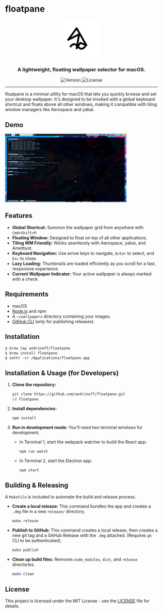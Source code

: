 # floatpane

<p align="center">
  <img src="assets/icon.svg" alt="floatpane Logo" width="128">
</p>

<h3 align="center">A lightweight, floating wallpaper selector for macOS.</h3>

<p align="center">
  <img src="https://img.shields.io/github/v/release/andrinoff/floatpane?style=for-the-badge" alt="Version">
  <img src="https://img.shields.io/github/license/andrinoff/floatpane?style=for-the-badge" alt="License">
</p>

---

floatpane is a minimal utility for macOS that lets you quickly browse and set your desktop wallpaper. It's designed to be invoked with a global keyboard shortcut and floats above all other windows, making it compatible with tiling window managers like Aerospace and yabai.

## Demo

![floatpane Demo](assets/floatpane-preview.gif)

## Features

- **Global Shortcut:** Summon the wallpaper grid from anywhere with `Cmd+Shift+P`.
- **Floating Window:** Designed to float on top of all other applications.
- **Tiling WM Friendly:** Works seamlessly with Aerospace, yabai, and Amethyst.
- **Keyboard Navigation:** Use arrow keys to navigate, `Enter` to select, and `Esc` to close.
- **Lazy Loading:** Thumbnails are loaded efficiently as you scroll for a fast, responsive experience.
- **Current Wallpaper Indicator:** Your active wallpaper is always marked with a check.

## Requirements

- macOS
- [Node.js](https://nodejs.org/) and npm
- A `~/wallpapers` directory containing your images.
- [GitHub CLI](https://cli.github.com/) (only for publishing releases).

## Installation

```
$ brew tap andrinoff/floatpane
$ brew install floatpane
$ xattr -cr /Applications/floatpane.app
```

## Installation & Usage (for Developers)

1.  **Clone the repository:**

    ```sh
    git clone https://github.com/andrinoff/floatpane.git
    cd floatpane
    ```

2.  **Install dependencies:**

    ```sh
    npm install
    ```

3.  **Run in development mode:**
    You'll need two terminal windows for development.

    - In Terminal 1, start the webpack watcher to build the React app:
      ```sh
      npm run watch
      ```
    - In Terminal 2, start the Electron app:
      ```sh
      npm start
      ```

## Building & Releasing

A `Makefile` is included to automate the build and release process.

- **Create a local release:**
  This command bundles the app and creates a `.dmg` file in a new `release/` directory.

  ```sh
  make release
  ```

- **Publish to GitHub:**
  This command creates a local release, then creates a new git tag and a GitHub Release with the `.dmg` attached. (Requires `gh` CLI to be authenticated).

  ```sh
  make publish
  ```

- **Clean up build files:**
  Removes `node_modules`, `dist`, and `release` directories.
  ```sh
  make clean
  ```

## License

This project is licensed under the MIT License - see the [LICENSE](LICENSE) file for details.
